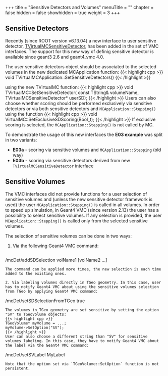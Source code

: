 +++
title = "Sensitive Detectors and Volumes"
menuTitle = ""
chapter = false
hidden = false
showhidden = true
weight = 3
+++

## Sensitive Detectors

Recently (since ROOT version v6.13.04) a new interface to user sensitive detector, [TVirtualMCSensitiveDetector](https://vmc-project.github.io/vmc/classTVirtualMCSensitiveDetector.html), has been added in the set of VMC interfaces. The support for this new way of definig sensitive detector is available since geant3 2.6 and geant4_vmc 4.0.

The user sensitive detectors object should be associated to the selected volumes in the new dedicated MCApplication function:
{{< highlight cpp >}}
void TVirtualMCApplication::SetSensitiveDetectors()
{{< /highlight >}}

using the new TVirtualMC function:
{{< highlight cpp >}}
void TVirtualMC::SetSensitiveDetector(
	const TString& volumeName,
	TVirtualMCSensitiveDetector* userSD);
{{< /highlight >}}
Users can also choose whether scoring should be performed exclusively via sensitive detectors or via both sensitive detectors and `MCApplication::Stepping()` using the function
{{< highlight cpp >}}
void VirtualMC::SetExclusiveSDScoring(Bool_t);
{{< /highlight >}}
If exclusive scoring is selected, the `MCApplication::Stepping()` is not called by MC.

To demonstrate the usage of this new interfaces the **E03 example** was split in two variants:

- **E03a** - scoring via sensitive volumes and `MCApplication::Stepping` (old way)
- **E03b** - scoring via sensitive detectors derived from new `TVirtualMCSensitiveDetector` interface

## Sensitive Volumes

The VMC interfaces did not provide functions for a user selection of sensitive volumes and (unless the new sensitive detector framework is used) the user `MCApplication::Stepping()` is called in all volumes. In order to speed up simulation, in Geant4 VMC (since version 2.13) the user has a possibility to select sensitive volumes. If any selection is provided, the user `MCApplication::Stepping()` is called only from the selected sensitive volumes.

The selection of sensitive volumes can be done in two ways:

1. Via the following Geant4 VMC command:
   ```
/mcDet/addSDSelection volName1 [volName2 ...]
   ```
   The command can be applied more times, the new selection is each time added to the existing ones.

2. Via labeling volumes directly in TGeo geometry. In this case, user has to notify Geant4 VMC about using the sensitive volumes selection from TGeo by applying Geant4 VMC command: 
   ```
/mcDet/setSDSelectionFromTGeo true
   ```
   The volumes in TGeo geometry are set sensitive by setting the option "SV" to TGeoVolume objects: 
   {{< highlight cpp >}}
TGeoVolume* myVolume = ...;
myVolume->SetOption("SV");
   {{< /highlight >}}
   User can also choose a different string than "SV" for sensitive volumes labeling. In this case, they have to notify Geant4 VMC about the label via the Geant4 VMC command: 
   ```
/mcDet/setSVLabel MyLabel
   ```
   Note that the option set via `TGeoVolume::SetOption` function is not persistent.

